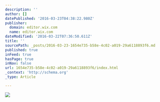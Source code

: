 ```yaml
---
description: ''
author: []
datePublished: '2016-03-23T04:38:22.980Z'
publisher:
  domain: editor.wix.com
  name: editor.wix.com
dateModified: '2016-03-22T07:36:50.611Z'
title: ''
sourcePath: _posts/2016-03-23-1654e735-b58e-4c02-a019-29a6118893f6.md
published: true
inFeed: true
hasPage: true
inNav: false
url: 1654e735-b58e-4c02-a019-29a6118893f6/index.html
_context: 'http://schema.org'
_type: Article

---
```

![](http://img.youtube.com/vi/rw8u8z4iuIg/0.jpg)